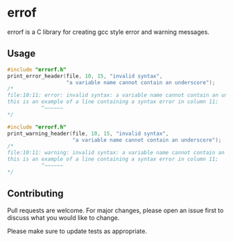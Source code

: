 # errof

errorf is a C library for creating gcc style error and warning messages.

## Usage

```C
#include "errorf.h"
print_error_header(file, 10, 15, "invalid syntax",
                   "a variable name cannot contain an underscore");
/*
file:10:11: error: invalid syntax: a variable name cannot contain an underscore
this is an example of a line containing a syntax error in column 11;
           ^~~~~~~    
*/

#include "errorf.h"
print_warning_header(file, 10, 15, "invalid syntax",
                     "a variable name cannot contain an underscore");
/*
file:10:11: warning: invalid syntax: a variable name cannot contain an underscore
this is an example of a line containing a syntax error in column 11;
           ^~~~~~~    
*/
```


## Contributing

Pull requests are welcome. For major changes, please open an issue first
to discuss what you would like to change.

Please make sure to update tests as appropriate.
